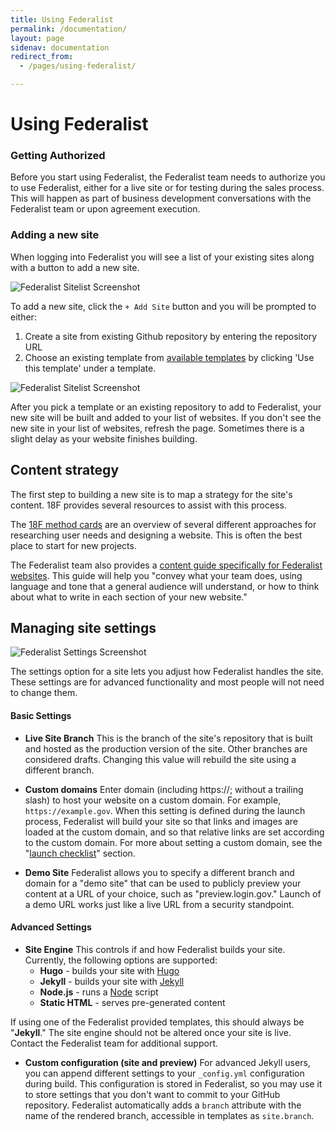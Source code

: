 ```yaml
---
title: Using Federalist
permalink: /documentation/
layout: page
sidenav: documentation
redirect_from:
  - /pages/using-federalist/

---
```


# Using Federalist

### Getting Authorized

Before you start using Federalist, the Federalist team needs to authorize you to use Federalist, either for a live site or for testing during the sales process. This will happen as part of business development conversations with the Federalist team or upon agreement execution.

### Adding a new site

When logging into Federalist you will see a list of your existing sites along with a button to add a new site.


![Federalist Sitelist Screenshot]({{site.baseurl}}/assets/images/federalist-sitelist.png)


To add a new site, click the `+ Add Site` button and you will be prompted to either:
1. Create a site from existing Github repository by entering the repository URL
2. Choose an existing template from [available templates]({{site.baseurl}}/pages/using-federalist/templates/) by clicking 'Use this template' under a template.


![Federalist Sitelist Screenshot]({{site.baseurl}}/assets/images/federalist-makesite2.png)

After you pick a template or an existing repository to add to Federalist, your new site will be built and added to your list of websites. If you don't see the new site in your list of websites, refresh the page. Sometimes there is a slight delay as your website finishes building.

## Content strategy

The first step to building a new site is to map a strategy for the site's content. 18F provides several resources to assist with this process.

The [18F method cards](https://methods.18f.gov/) are an overview of several different approaches for researching user needs and designing a website. This is often the best place to start for new projects.

The Federalist team also provides a [content guide specifically for Federalist websites]({{site.baseurl}}/pages/content-guide/). This guide will help you "convey what your team does, using language and tone that a general audience will understand, or how to think about what to write in each section of your new website."

## Managing site settings
![Federalist Settings Screenshot]({{site.baseurl}}/assets/images/federalist-settings.png)

The settings option for a site lets you adjust how Federalist handles the site. These settings are for advanced functionality and most people will not need to change them.

#### Basic Settings

- **Live Site Branch** This is the branch of the site's repository that is built and hosted as the production version of the site. Other branches are considered drafts. Changing this value will rebuild the site using a different branch.

- **Custom domains** Enter domain (including https://; without a trailing slash) to host your website on a custom domain. For example, `https://example.gov`. When this setting is defined during the launch process, Federalist will build your site so that links and images are loaded at the custom domain, and so that relative links are set according to the custom domain. For more about setting a custom domain, see the "[launch checklist]({{site.baseurl}}/pages/using-federalist/launch-checklist)" section.

- **Demo Site** Federalist allows you to specify a different branch and domain for a "demo site" that can be used to publicly preview your content at a URL of your choice, such as "preview.login.gov." Launch of a demo URL works just like a live URL from a security standpoint.

#### Advanced Settings

- **Site Engine** This controls if and how Federalist builds your site. Currently, the following options are supported:
  - **Hugo** - builds your site with [Hugo](https://gohugo.io/)
  - **Jekyll** - builds your site with [Jekyll](http://jekyllrb.com)
  - **Node.js** - runs a [Node](https://nodejs.org) script
  - **Static HTML** - serves pre-generated content

If using one of the Federalist provided templates, this should always be "**Jekyll**." The site engine should not be altered once your site is live. Contact the Federalist team for additional support. 

- **Custom configuration (site and preview)** For advanced Jekyll users, you can append different settings to your `_config.yml` configuration during build. This configuration is stored in Federalist, so you may use it to store settings that you don't want to commit to your GitHub repository. Federalist automatically adds a `branch` attribute with the name of the rendered branch, accessible in templates as `site.branch`.

